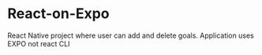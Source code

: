 # React-on-Expo
React Native project where user can add and delete goals.
Application uses EXPO not react CLI
